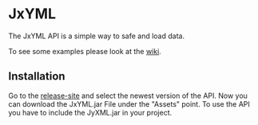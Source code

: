 # JxYML

The JxYML API is a simple way to safe and load data.

To see some examples please look at the [wiki](https://github.com/Zero-Developing/JxYML/wiki).

## Installation
Go to the [release-site](https://github.com/Zero-Developing/JxYML/releases) and select the newest version of the API. Now you can download the JxYML.jar File under the "Assets" point.
To use the API you have to include the JyXML.jar in your project.<br>



